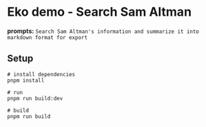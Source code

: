 # **Eko demo - Search Sam Altman**

**prompts:** `
    Search Sam Altman's information and summarize it into markdown format for export
`

## Setup
``` shell
# install dependencies
pnpm install

# run
pnpm run build:dev

# build
pnpm run build
```